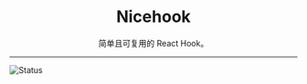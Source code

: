 <div align="center">
  <h1>Nicehook</h1>
  <p>简单且可复用的 React Hook。</p>
</div>
<hr />
<!-- prettier-ignore-start -->

![Status](https://github.com/robot12580/nicehook/actions/workflows/ci.yml/badge.svg)

<!-- prettier-ignore-end -->
